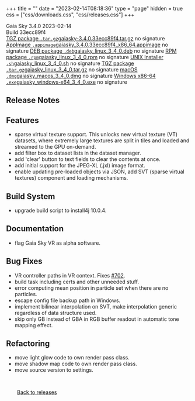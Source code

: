 +++
title = ""
date = "2023-02-14T08:18:36"
type = "page"
hidden = true
css = ["css/downloads.css", "css/releases.css"]
+++

<div class="download-container">
<div id="download-title">
<i class="fa-solid fa-tag"></i>
Gaia Sky <span class="downloads-version">3.4.0</span> 
<time class="downloads-releasedate" datetime="2023-02-14T08:18:36" title="Published: 2023-02-14T08:18:36"><i class="fa-solid fa-calendar"></i> 2023-02-14</time>
<div class="downloads-build">Build 33ecc89f4</div></div>
<div class="download-section">
<a href="https://gaia.ari.uni-heidelberg.de/gaiasky/releases/3.4.0.33ecc89f4/gaiasky-3.4.0.33ecc89f4.tar.gz" class="download-button"><i class="fa-solid fa-file-zipper"></i> TGZ package <code>.tar.gz</code><span class="download-sub">gaiasky-3.4.0.33ecc89f4.tar.gz</span></a>
<span class="signature">no signature</span>
<a href="https://gaia.ari.uni-heidelberg.de/gaiasky/releases/3.4.0.33ecc89f4/gaiasky_3.4.0.33ecc89f4_x86_64.appimage" class="download-button"><i class="fa-solid fa-box-archive"></i> AppImage <code>.appimage</code><span class="download-sub">gaiasky_3.4.0.33ecc89f4_x86_64.appimage</span></a>
<span class="signature">no signature</span>
<a href="https://gaia.ari.uni-heidelberg.de/gaiasky/releases/3.4.0.33ecc89f4/gaiasky_linux_3_4_0.deb" class="download-button"><i class="fa-brands fa-debian"></i> DEB package <code>.deb</code><span class="download-sub">gaiasky_linux_3_4_0.deb</span></a>
<span class="signature">no signature</span>
<a href="https://gaia.ari.uni-heidelberg.de/gaiasky/releases/3.4.0.33ecc89f4/gaiasky_linux_3_4_0.rpm" class="download-button"><i class="fa-brands fa-fedora"></i> RPM package <code>.rpm</code><span class="download-sub">gaiasky_linux_3_4_0.rpm</span></a>
<span class="signature">no signature</span>
<a href="https://gaia.ari.uni-heidelberg.de/gaiasky/releases/3.4.0.33ecc89f4/gaiasky_linux_3_4_0.sh" class="download-button"><i class="fa fa-terminal"></i> UNIX Installer <code>.sh</code><span class="download-sub">gaiasky_linux_3_4_0.sh</span></a>
<span class="signature">no signature</span>
<a href="https://gaia.ari.uni-heidelberg.de/gaiasky/releases/3.4.0.33ecc89f4/gaiasky_linux_3_4_0.tar.gz" class="download-button"><i class="fa-solid fa-file-zipper"></i> TGZ package <code>.tar.gz</code><span class="download-sub">gaiasky_linux_3_4_0.tar.gz</span></a>
<span class="signature">no signature</span>
<a href="https://gaia.ari.uni-heidelberg.de/gaiasky/releases/3.4.0.33ecc89f4/gaiasky_macos_3_4_0.dmg" class="download-button"><i class="fa-brands fa-apple"></i> macOS <code>.dmg</code><span class="download-sub">gaiasky_macos_3_4_0.dmg</span></a>
<span class="signature">no signature</span>
<a href="https://gaia.ari.uni-heidelberg.de/gaiasky/releases/3.4.0.33ecc89f4/gaiasky_windows-x64_3_4_0.exe" class="download-button"><i class="fa-brands fa-windows"></i> Windows x86-64 <code>.exe</code><span class="download-sub">gaiasky_windows-x64_3_4_0.exe</span></a>
<span class="signature">no signature</span>
</div>
</div>

<section class="release-notes">

# Release Notes


## Features

- sparse virtual texture support. This unlocks new virtual texture (VT) datasets, where extremely large textures are split in tiles and loaded and streamed to the GPU on-demand.
- add filter box to dataset lists in the dataset manager.
- add 'clear' button to text fields to clear the contents at once.
- add initial support for the JPEG-XL (.jxl) image format.
- enable updating pre-loaded objects via JSON, add SVT (sparse virtual textures) component and loading mechanisms.

## Build System

- upgrade build script to install4j 10.0.4.

## Documentation

- flag Gaia Sky VR as alpha software.

## Bug Fixes

- VR controller paths in VR context. Fixes [#702](https://codeberg.org/gaiasky/gaiasky/issues/702).
- build task including certs and other unneeded stuff.
- error computing mean position in particle set when there are no particles.
- escape config file backup path in Windows.
- implement bilinear interpolation on SVT, make interpolation generic regardless of data structure used.
- skip only GB instead of GBA in RGB buffer readout in automatic tone mapping effect.

## Refactoring

- move light glow code to own render pass class.
- move shadow map code to own render pass class.
- move source version to settings.
</section>


<p class="center-text" style="padding: 30px;">
<i class="fa-solid fa-circle-arrow-left"></i> <a href="/downloads/releases">Back to releases</a>
</p>

